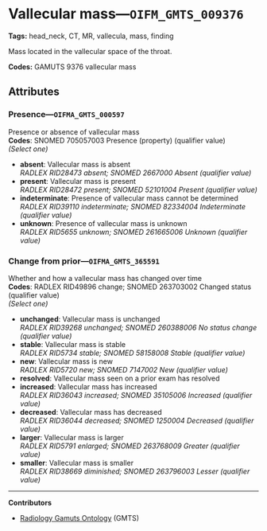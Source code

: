 # Vallecular mass—`OIFM_GMTS_009376`

**Tags:** head_neck, CT, MR, vallecula, mass, finding

Mass located in the vallecular space of the throat.

**Codes:** GAMUTS 9376 vallecular mass

## Attributes

### Presence—`OIFMA_GMTS_000597`

Presence or absence of vallecular mass  
**Codes**: SNOMED 705057003 Presence (property) (qualifier value)  
*(Select one)*

- **absent**: Vallecular mass is absent  
_RADLEX RID28473 absent; SNOMED 2667000 Absent (qualifier value)_
- **present**: Vallecular mass is present  
_RADLEX RID28472 present; SNOMED 52101004 Present (qualifier value)_
- **indeterminate**: Presence of vallecular mass cannot be determined  
_RADLEX RID39110 indeterminate; SNOMED 82334004 Indeterminate (qualifier value)_
- **unknown**: Presence of vallecular mass is unknown  
_RADLEX RID5655 unknown; SNOMED 261665006 Unknown (qualifier value)_

### Change from prior—`OIFMA_GMTS_365591`

Whether and how a vallecular mass has changed over time  
**Codes**: RADLEX RID49896 change; SNOMED 263703002 Changed status (qualifier value)  
*(Select one)*

- **unchanged**: Vallecular mass is unchanged  
_RADLEX RID39268 unchanged; SNOMED 260388006 No status change (qualifier value)_
- **stable**: Vallecular mass is stable  
_RADLEX RID5734 stable; SNOMED 58158008 Stable (qualifier value)_
- **new**: Vallecular mass is new  
_RADLEX RID5720 new; SNOMED 7147002 New (qualifier value)_
- **resolved**: Vallecular mass seen on a prior exam has resolved  
- **increased**: Vallecular mass has increased  
_RADLEX RID36043 increased; SNOMED 35105006 Increased (qualifier value)_
- **decreased**: Vallecular mass has decreased  
_RADLEX RID36044 decreased; SNOMED 1250004 Decreased (qualifier value)_
- **larger**: Vallecular mass is larger  
_RADLEX RID5791 enlarged; SNOMED 263768009 Greater (qualifier value)_
- **smaller**: Vallecular mass is smaller  
_RADLEX RID38669 diminished; SNOMED 263796003 Lesser (qualifier value)_

---

**Contributors**

- [Radiology Gamuts Ontology](https://gamuts.net/) (GMTS)
